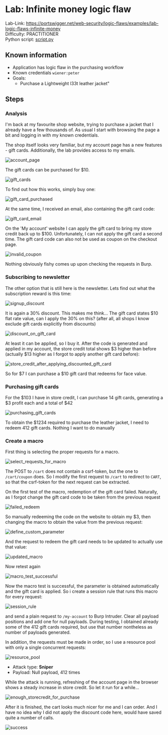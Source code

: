 # Lab: Infinite money logic flaw

Lab-Link: <https://portswigger.net/web-security/logic-flaws/examples/lab-logic-flaws-infinite-money>  
Difficulty: PRACTITIONER  
Python script: [script.py](script.py)  

## Known information

- Application has logic flaw in the purchasing workflow
- Known credentials `wiener:peter`
- Goals:
  - Purchase a Lightweight l33t leather jacket"

## Steps

### Analysis

I'm back at my favourite shop website, trying to purchase a jacket that I already have a few thousands of. As usual I start with browsing the page a bit and logging in with my known credentials.

The shop itself looks very familiar, but my account page has a new features - gift cards. Additionally, the lab provides access to my emails.

![account_page](img/account_page.png)

The gift cards can be purchased for \$10.

![gift_cards](img/gift_cards.png)

To find out how this works, simply buy one:

![gift_card_purchased](img/gift_card_purchased.png)

At the same time, I received an email, also containing the gift card code:

![gift_card_email](img/gift_card_email.png)

On the 'My account' website I can apply the gift card to bring my store credit back up to \$100. Unfortunately, I can not apply the gift card a second time. The gift card code can also not be used as coupon on the checkout page.

![invalid_coupon](img/invalid_coupon.png)

Nothing obviously fishy comes up upon checking the requests in Burp.

### Subscribing to newsletter

The other option that is still here is the newsletter. Lets find out what the subscription reward is this time:

![signup_discount](img/signup_discount.png)

It is again a 30% discount. This makes me think... The gift card states \$10 flat rate value, can I apply the 30% on this? (after all, all shops I know exclude gift cards explicitly from discounts)

![discount_on_gift_card](img/discount_on_gift_card.png)

At least it can be applied, so I buy it. After the code is generated and applied in my account, the store credit total shows \$3 higher than before (actually \$13 higher as I forgot to apply another gift card before):

![store_credit_after_applying_discounted_gift_card](img/store_credit_after_applying_discounted_gift_card.png)

So for \$7 I can purchase a \$10 gift card that redeems for face value.

### Purchasing gift cards

For the \$103 I have in store credit, I can purchase 14 gift cards, generating a \$3 profit each and a total of \$42

![purchasing_gift_cards](img/purchasing_gift_cards.png)

To obtain the \$1234 required to purchase the leather jacket, I need to redeem 412 gift cards. Nothing I want to do manually

### Create a macro

First thing is selecting the proper requests for a macro.

![select_requests_for_macro](img/select_requests_for_macro.png)

The POST to `/cart` does not contain a csrf-token, but the one to `/cart/coupon` does. So I modify the first request to `/cart` to redirect to `CART`, so that the csrf-token for the next request can be extracted.

On the first test of the macro, redemption of the gift card failed. Naturally, as I forgot change the gift card code to be taken from the previous request

![failed_redeem](img/failed_redeem.png)

So manually redeeming the code on the website to obtain my \$3, then changing the macro to obtain the value from the previous request:

![define_custom_parameter](img/define_custom_parameter.png)

And the request to redeem the gift card needs to be updated to actually use that value:

![updated_macro](img/updated_macro.png)

Now retest again

![macro_test_successful](img/macro_test_successful.png)

Now the macro test is successful, the parameter is obtained automatically and the gift card is applied. So i create a session rule that runs this macro for every request:

![session_rule](img/session_rule.png)

and send a plain request to `/my-account` to Burp Intruder. Clear all payload positions and add one for null payloads. During testing, I obtained already some of the 412 gift cards required, but use that number nontheless as number of payloads generated.

In addition, the requests must be made in order, so I use a resource pool with only a single concurrent requests:

![resource_pool](img/resource_pool.png)

- Attack type: **Sniper**
- Payload: Null payload, 412 times

While the attack is running, refreshing of the account page in the browser shows a steady increase in store credit. So let it run for a while...

![enough_storecredit_for_purchase](img/purchase.png)

After it is finished, the cart looks much nicer for me and I can order. And I have no idea why I did not apply the discount code here, would have saved quite a number of calls.

![success](img/success.png)
